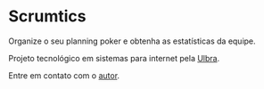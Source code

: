 # Scrumtics
Organize o seu planning poker e obtenha as estatísticas da equipe.

Projeto tecnológico em sistemas para internet pela [Ulbra](https://www.ulbra.br/ead/graduacao/ead/sistemas-para-internet/superior-de-tecnologia).

Entre em contato com o [autor](gawarez@gmail.com).

